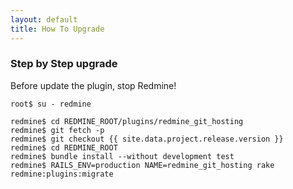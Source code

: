 ```yaml
---
layout: default
title: How To Upgrade
---
```


### Step by Step upgrade

<div class="alert alert-warning" role="alert">Before update the plugin, stop Redmine!</div>

    root$ su - redmine

    redmine$ cd REDMINE_ROOT/plugins/redmine_git_hosting
    redmine$ git fetch -p
    redmine$ git checkout {{ site.data.project.release.version }}
    redmine$ cd REDMINE_ROOT
    redmine$ bundle install --without development test
    redmine$ RAILS_ENV=production NAME=redmine_git_hosting rake redmine:plugins:migrate

<div id="toc">
</div>
